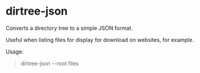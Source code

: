 # dirtree-json

Converts a directory tree to a simple JSON format.

Useful when listing files for display for download on websites, for example.

Usage:

> dirtree-json --root files
